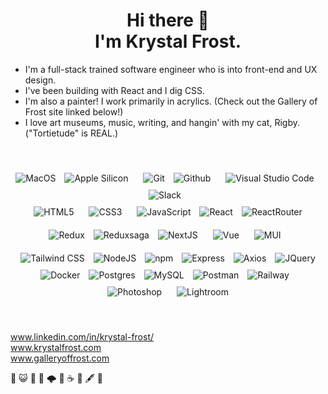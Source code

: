 <h1 align='center'>
  Hi there 👋
  <br />
  I'm Krystal Frost.
</h1>


- I'm a full-stack trained software engineer who is into front-end and UX design.
- I've been building with React and I dig CSS.
- I'm also a painter!  I work primarily in acrylics.  (Check out the Gallery of Frost site linked below!)
- I love art museums, music, writing, and hangin' with my cat, Rigby. ("Tortietude" is REAL.)
<br/>

<p align='center'>
<img alt="MacOS" src="https://img.shields.io/badge/mac%20os-000000?style=for-the-badge&logo=apple&logoColor=white" style="padding-right:10px;" />
<img alt="Apple Silicon" src="https://img.shields.io/badge/apple%20silicon-000000?style=for-the-badge&logo=apple&logoColor=white" style="padding-right:10px;" />
<img alt="Git" src="https://img.shields.io/badge/GIT-000000?style=for-the-badge&logo=git&logoColor=white" style="margin:10px;" />
<img alt="Github" src="https://img.shields.io/badge/GitHub-100000?style=for-the-badge&logo=github&logoColor=white" style="padding-right:10px;" />
<img alt="Visual Studio Code" src="https://img.shields.io/badge/Visual_Studio_Code-000000?style=for-the-badge&logo=visual%20studio%20code&logoColor=white" style="margin:10px;" />
<img alt="Slack" src="https://img.shields.io/badge/Slack-000000?style=for-the-badge&logo=slack&logoColor=white" style="padding-right:10px;" />
<br/>

<img alt="HTML5" src="https://img.shields.io/badge/HTML5-000000?style=for-the-badge&logo=html5&logoColor=white" style="margin:10px;" />
<img alt="CSS3" src="https://img.shields.io/badge/CSS3-000000?style=for-the-badge&logo=css3&logoColor=white" style="margin:10px;" />
<img alt="JavaScript" src="https://img.shields.io/badge/JavaScript-000000?style=for-the-badge&logo=javascript&logoColor=white" style="margin:10px;" />
<img alt="React" src="https://img.shields.io/badge/React-000000?style=for-the-badge&logo=react&logoColor=white" style="padding-right:10px;" />
<img alt="ReactRouter" src="https://img.shields.io/badge/React_Router-000000?style=for-the-badge&logo=react-router&logoColor=white" style="padding-right:10px;" />
<img alt="Redux" src="https://img.shields.io/badge/Redux-000000?style=for-the-badge&logo=redux&logoColor=white" style="padding-right:10px;" />
<img alt="Reduxsaga" src="https://img.shields.io/badge/Redux%20saga-000000?style=for-the-badge&logo=redux%20saga&logoColor=white" style="padding-right:10px;" />
<img alt="NextJS" src="https://img.shields.io/badge/Redux%20saga-000000?style=for-the-badge&logo=redux%20saga&logoColor=white" style="padding-right:10px;" />
<img alt="Vue" src="https://img.shields.io/badge/Vue%20js-000000?style=for-the-badge&logo=vuedotjs&logoColor=white" style="margin:10px;" />
<img alt="MUI" src="https://img.shields.io/badge/Material%20UI-000000?style=for-the-badge&logo=mui&logoColor=white" style="margin:10px;" />
<img alt="Tailwind CSS" src="https://img.shields.io/badge/tailwind_css-131415?style=for-the-badge&logo=tailwindcss&logoColor=white" style="margin:10px;" />
<img alt="NodeJS" src="https://img.shields.io/badge/Node%20js-000000?style=for-the-badge&logo=nodedotjs&logoColor=white" style="padding-right:10px;" />
<img alt="npm" src="https://img.shields.io/badge/npm-000000?style=for-the-badge&logo=npm&logoColor=white" style="padding-right:10px;" />
<img alt="Express" src="https://img.shields.io/badge/Express%20js-000000?style=for-the-badge&logo=express&logoColor=white" style="padding-right:10px;" />
<img alt="Axios" src="https://img.shields.io/badge/axios-000000?&style=for-the-badge&logo=axios&logoColor=white" style="padding-right:10px;" />
<img alt="JQuery" src="https://img.shields.io/badge/jQuery-000000?style=for-the-badge&logo=jquery&logoColor=white" style="padding-right:10px;" />

<br/>

<img alt="Docker" src="https://img.shields.io/badge/Docker-000000?style=for-the-badge&logo=docker&logoColor=white" style="padding-right:10px;" />
<img alt="Postgres" src="https://img.shields.io/badge/PostgreSQL-000000?style=for-the-badge&logo=postgresql&logoColor=white" style="padding-right:10px;" />
<img alt="MySQL" src="https://img.shields.io/badge/mysql-000000?style=for-the-badge&logo=mysql&logoColor=white" style="padding-right:10px;" />
<img alt="Postman" src="https://img.shields.io/badge/Postman-000000?style=for-the-badge&logo=Postman&logoColor=white" style="padding-right:10px;" />
<img alt="Railway" src="https://img.shields.io/badge/Railway-000000?style=for-the-badge&logo=railway&logoColor=white" style="padding-right:10px;" />
<img alt="Photoshop" src="https://img.shields.io/badge/Adobe%20Photoshop-000000?style=for-the-badge&logo=Adobe%20Photoshop&logoColor=white" style="margin:10px;" />
<img alt="Lightroom" src="https://img.shields.io/badge/adobe_lightroom-131415?style=for-the-badge&logo=adobelightroom&logoColor=white" style="margin:10px;" />
</p>
&nbsp; &nbsp; &nbsp; 

<a href="https://www.linkedin.com/in/krystal-frost/">www.linkedin.com/in/krystal-frost/</a>  
<a href="https://www.krystalfrost.com/">www.krystalfrost.com</a>  
<a href="https://www.galleryoffrost.com/">www.galleryoffrost.com</a> 
&nbsp; &nbsp; &nbsp; 
<p>🖤 😺 🍁 🌛 🌩️ 🧇 ☕️ 🎨 🖋️ 🔎</p>
